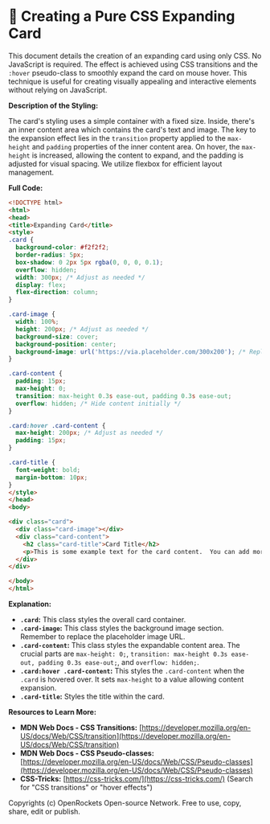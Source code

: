# 🐞 Creating a Pure CSS Expanding Card


This document details the creation of an expanding card using only CSS.  No JavaScript is required. The effect is achieved using CSS transitions and the `:hover` pseudo-class to smoothly expand the card on mouse hover.  This technique is useful for creating visually appealing and interactive elements without relying on JavaScript.

**Description of the Styling:**

The card's styling uses a simple container with a fixed size. Inside, there's an inner content area which contains the card's text and image.  The key to the expansion effect lies in the `transition` property applied to the `max-height` and `padding` properties of the inner content area. On hover, the `max-height` is increased, allowing the content to expand, and the padding is adjusted for visual spacing.  We utilize flexbox for efficient layout management.

**Full Code:**

```html
<!DOCTYPE html>
<html>
<head>
<title>Expanding Card</title>
<style>
.card {
  background-color: #f2f2f2;
  border-radius: 5px;
  box-shadow: 0 2px 5px rgba(0, 0, 0, 0.1);
  overflow: hidden;
  width: 300px; /* Adjust as needed */
  display: flex;
  flex-direction: column;
}

.card-image {
  width: 100%;
  height: 200px; /* Adjust as needed */
  background-size: cover;
  background-position: center;
  background-image: url('https://via.placeholder.com/300x200'); /* Replace with your image URL */
}

.card-content {
  padding: 15px;
  max-height: 0;
  transition: max-height 0.3s ease-out, padding 0.3s ease-out;
  overflow: hidden; /* Hide content initially */
}

.card:hover .card-content {
  max-height: 200px; /* Adjust as needed */
  padding: 15px;
}

.card-title {
  font-weight: bold;
  margin-bottom: 10px;
}
</style>
</head>
<body>

<div class="card">
  <div class="card-image"></div>
  <div class="card-content">
    <h2 class="card-title">Card Title</h2>
    <p>This is some example text for the card content.  You can add more text here as needed.</p>
  </div>
</div>

</body>
</html>
```

**Explanation:**

* **`.card`:** This class styles the overall card container.
* **`.card-image`:**  This class styles the background image section.  Remember to replace the placeholder image URL.
* **`.card-content`:** This class styles the expandable content area. The crucial parts are `max-height: 0;`, `transition: max-height 0.3s ease-out, padding 0.3s ease-out;`, and `overflow: hidden;`.
* **`.card:hover .card-content`:** This styles the `.card-content` when the `.card` is hovered over.  It sets `max-height` to a value allowing content expansion.
* **`.card-title`:**  Styles the title within the card.

**Resources to Learn More:**

* **MDN Web Docs - CSS Transitions:** [https://developer.mozilla.org/en-US/docs/Web/CSS/transition](https://developer.mozilla.org/en-US/docs/Web/CSS/transition)
* **MDN Web Docs - CSS Pseudo-classes:** [https://developer.mozilla.org/en-US/docs/Web/CSS/Pseudo-classes](https://developer.mozilla.org/en-US/docs/Web/CSS/Pseudo-classes)
* **CSS-Tricks:** [https://css-tricks.com/](https://css-tricks.com/) (Search for "CSS transitions" or "hover effects")


Copyrights (c) OpenRockets Open-source Network. Free to use, copy, share, edit or publish.

